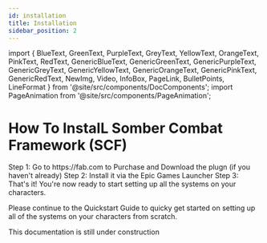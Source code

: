 ```yaml
---
id: installation
title: Installation
sidebar_position: 2
---
```


import {
  BlueText,
  GreenText,
  PurpleText,
  GreyText,
  YellowText,
  OrangeText,
  PinkText,
  RedText,
  GenericBlueText,
  GenericGreenText,
  GenericPurpleText,
  GenericGreyText,
  GenericYellowText,
  GenericOrangeText,
  GenericPinkText,
  GenericRedText,
  NewImg,
  Video,
  InfoBox,
  PageLink,
  BulletPoints,
  LineFormat
} from '@site/src/components/DocComponents';
import PageAnimation from '@site/src/components/PageAnimation';

<PageAnimation>

# How To InstalL Somber Combat Framework (SCF)

<LineFormat>
<GenericBlueText>Step 1:</GenericBlueText> Go to <GenericBlueText>https://fab.com</GenericBlueText> to Purchase and Download the plugn (if you haven't already)
<GenericBlueText>Step 2:</GenericBlueText> Install it via the Epic Games Launcher
<GenericBlueText>Step 3:</GenericBlueText> That's it! You're now ready to start setting up all the systems on your characters.
</LineFormat>

Please continue to the <PageLink to="scf/getting_started/quickstart"><GenericGreenText>Quickstart Guide</GenericGreenText></PageLink> to quicky get started on setting up all of the systems on your characters from scratch.

<InfoBox>This documentation is <GenericYellowText>still under construction</GenericYellowText></InfoBox>

</PageAnimation>
